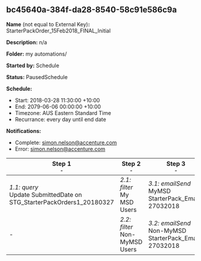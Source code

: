## bc45640a-384f-da28-8540-58c91e586c9a

**Name** (not equal to External Key)**:** StarterPackOrder_15Feb2018_FINAL_Initial

**Description:** n/a

**Folder:** my automations/

**Started by:** Schedule

**Status:** PausedSchedule

**Schedule:**

* Start: 2018-03-28 11:30:00 +10:00
* End: 2079-06-06 00:00:00 +10:00
* Timezone: AUS Eastern Standard Time
* Recurrance: every day until end date

**Notifications:**

* Complete: simon.nelson@accenture.com
* Error: simon.nelson@accenture.com

| Step 1<br>_<small>-</small>_ | Step 2<br>_<small>-</small>_ | Step 3<br>_<small>-</small>_ |
| --- | --- | --- |
| _1.1: query_<br>Update SubmittedDate on STG_StarterPackOrders1_20180327 | _2.1: filter_<br>My MSD Users | _3.1: emailSend_<br>MyMSD StarterPack_Email2 27032018 |
| - | _2.2: filter_<br>Non-MyMSD Users | _3.2: emailSend_<br>Non-MyMSD StarterPack_Email2 27032018 |
